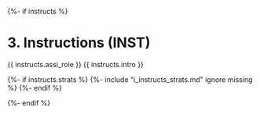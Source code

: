 {%- if instructs %}
# 3. Instructions (INST)
{{ instructs.assi_role }}
{{ instructs.intro }}

{%- if instructs.strats %}
{%- include "i_instructs_strats.md" ignore missing %}
{%- endif %}

{%- endif %}